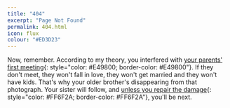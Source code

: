 ```yaml
---
title: "404"
excerpt: "Page Not Found"
permalink: 404.html
icon: flux
colour: "#ED3D23"
---
```


Now, remember. According to my theory, you interfered with [your parents' first meeting][1]{: style="color: #E49800; border-color: #E49800"}. If they don't meet, they won't fall in love, they won't get married and they won't have kids. That's why your older brother's disappearing from that photograph. Your sister will follow, and [unless you repair the damage][2]{: style="color: #FF6F2A; border-color: #FF6F2A"}, you'll be next.

[1]: / "front page"
[2]: https://github.com/daviddarnes/david.darn.es/issues/new?title=Missing%20Page&body=The%20page%20(insert%20page%20name)%20has%20been%20erased!%0A%0AWeight%20has%20nothing%20to%20do%20with%20it.&labels[]=content&labels[]=bug&assignee=daviddarnes "Sounds pretty heavy."
